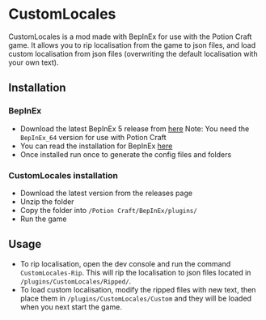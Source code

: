 # CustomLocales

CustomLocales is a mod made with BepInEx for use with the Potion Craft game. It allows you to rip localisation from the game to json files, and load custom localisation from json files (overwriting the default localisation with your own text).

## Installation

### BepInEx

- Download the latest BepInEx 5 release from [here](http:/https://github.com/BepInEx/BepInEx/releases/ "here") Note: You need the `BepInEx_64` version for use with Potion Craft
- You can read the installation for BepInEx [here](http:/https://docs.bepinex.dev/articles/user_guide/installation/index.html/ "here")
- Once installed run once to generate the config files and folders

### CustomLocales installation

- Download the latest version from the releases page
- Unzip the folder
- Copy the folder into `/Potion Craft/BepInEx/plugins/`
- Run the game

## Usage
- To rip localisation, open the dev console and run the command `CustomLocales-Rip`. This will rip the localisation to json files located in `/plugins/CustomLocales/Ripped/`.
- To load custom localisation, modify the ripped files with new text, then place them in `/plugins/CustomLocales/Custom` and they will be loaded when you next start the game.
